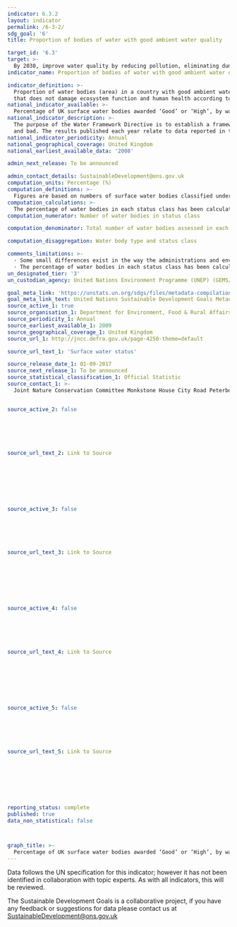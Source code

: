 ```yaml
---
indicator: 6.3.2
layout: indicator
permalink: /6-3-2/
sdg_goal: '6'
title: Proportion of bodies of water with good ambient water quality

target_id: '6.3'
target: >-
  By 2030, improve water quality by reducing pollution, eliminating dumping and minimizing release of hazardous chemicals and materials, halving the proportion of untreated wastewater and substantially increasing recycling and safe reuse globally
indicator_name: Proportion of bodies of water with good ambient water quality

indicator_definition: >-
  Proportion of water bodies (area) in a country with good ambient water quality compared to all water bodies in the country. “Good” indicates an ambient water quality
  that does not damage ecosystem function and human health according to core ambient water quality indicators.
national_indicator_available: >-
  Percentage of UK surface water bodies awarded ‘Good’ or ‘High’, by water body type, under the Water Framework Directive.
national_indicator_description: >-
  The purpose of the Water Framework Directive is to establish a framework for the protection of inland surface waters, estuaries, coastal waters and groundwater. The framework for delivering the Directive is through River Basin Management Planning.  The UK has been split into several River Basin Districts. Each River Basin District has been characterised into smaller management units known as Water Bodies. The surface Water Bodies may be rivers, lakes, estuary or coastal. Surface water status is measured by both its ecological and chemical status. It is assessed against the scale of high, good, moderate, poor
  and bad. The results published each year relate to data reported in that year under the Water Framework Directive.
national_indicator_periodicity: Annual
national_geographical_coverage: United Kingdom
national_earliest_available_data: '2008'

admin_next_release: To be announced

admin_contact_details: SustainableDevelopment@ons.gov.uk
computation_units: Percentage (%)
computation_definitions: >-
  Figures are based on numbers of surface water bodies classified under the Water Framework Directive in England, Wales, Scotland and Northern Ireland. Includes rivers, canals (Northern Ireland does not report on canals), lakes, estuaries and coastal water bodies. Surface water status is measured by both its ecological and chemical status. It is assessed against the scale of high, good, moderate, poor and bad. The results published each year relate to data reported in that year under the Water Framework Directive. The ecological status of surface waters is assessed according to the following criteria: Biological quality (measured by composition and abundance of specified elements such as fish, benthic invertebrates, aquatic flora); Hydromorphological quality (measured by reference to elements such as river continuity, channel patterns, dynamics of flow or substrate of the river bed); and Physico-chemical quality (measured by reference to elements such as temperature, oxygenation, pH, nutrient conditions and the concentrations of specific pollutants [synthetic and non-synthetic]). The chemical status of surface waters is assessed according to the following criteria: Chemical quality (measured by reference to environmental quality standards for chemical substances at European level). These standards specify maximum annual average concentrations for specific water pollutants. The specific requirements differ depending on which type of surface water body is being monitored. Chemical status is measured as either good or fail. If part of a water body fails on any one of the criteria monitored, it will fail to achieve or lose good status. This is described as the "one out all out" approach.
computation_calculations: >-
  The percentage of water bodies in each status class has been calculated based on the total number of water bodies assessed in each year.
computation_numerator: Number of water bodies in status class

computation_denominator: Total number of water bodies assessed in each year

computation_disaggregation: Water body type and status class

comments_limitations: >-
  · Some small differences exist in the way the administrations and environment agencies implement the methods and tools for assessing water body status. The introduction of new Water Framework Directive monitoring data and classification standards (including a new baseline adopting all of the new standards, tools, designations and water body boundaries) in 2014 has led to a step change in the number of water bodies assessed as being in each status class in following years. The formal reporting of new standards in cycle 2 of Water Framework Directive has used the second cycle plans published in 2015.  The introduction of reporting the cycle 2 standards has differed amongst the UK countries.
  · The percentage of water bodies in each status class has been calculated based on the total number of water bodies assessed in each year. The number of water body assessments included varies slightly from year to year: 10,832 water body assessments were included in 2009; 10,761 in 2010; 10,782 in 2011; 10,704 in 2012; 10,763 in 2013; 10,799 in 2014; 10,379 in 2015 and 9,297 in 2016. This reduction in the number assessed in 2016 was primarily due England moving to cycle 2, and the removal of a number of water bodies that were below the 10km2 catchment area in line with guidance.
un_designated_tier: '3'
un_custodian_agency: United Nations Environment Programme (UNEP) (GEMS/Water)

goal_meta_link: 'https://unstats.un.org/sdgs/files/metadata-compilation/Metadata-Goal-6.pdf '
goal_meta_link_text: United Nations Sustainable Development Goals Metadata (PDF 4.0 MB)
source_active_1: true
source_organisation_1: Department for Environment, Food & Rural Affairs (Defra)
source_periodicity_1: Annual
source_earliest_available_1: 2009
source_geographical_coverage_1: United Kingdom
source_url_1: http://jncc.defra.gov.uk/page-4250-theme=default

source_url_text_1: 'Surface water status'

source_release_date_1: 01-09-2017
source_next_release_1: To be announced
source_statistical_classification_1: Official Statistic 
source_contact_1: >-
  Joint Nature Conservation Committee Monkstone House City Road Peterborough PE1 1JY, Tel 01733 562626 Fax 01733 555948 Email comment@jncc.gov.uk 


source_active_2: false






source_url_text_2: Link to Source








source_active_3: false






source_url_text_3: Link to Source








source_active_4: false






source_url_text_4: Link to Source








source_active_5: false






source_url_text_5: Link to Source








reporting_status: complete
published: true
data_non_statistical: false



graph_title: >-
  Percentage of UK surface water bodies awarded ‘Good’ or ‘High’, by water body type, under the Water Framework Directive.
---
```

Data follows the UN specification for this indicator; however it has not been identified in collaboration with topic experts. As with all indicators, this will be reviewed.
  
The Sustainable Development Goals is a collaborative project, if you have any feedback or suggestions for data please contact us at <SustainableDevelopment@ons.gov.uk>


